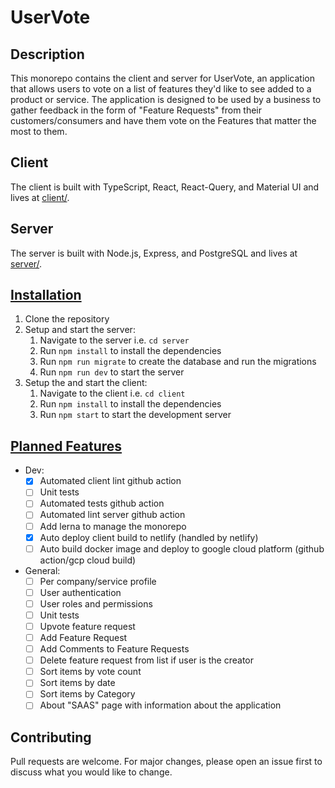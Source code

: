 # UserVote

## Description

This monorepo contains the client and server for UserVote, an application that allows users to vote on a list of features they'd like to see added to a product or service. The application is designed to be used by a business to gather feedback in the form of "Feature Requests" from their customers/consumers and have them vote on the Features that matter the most to them.

## Client

The client is built with TypeScript, React, React-Query, and Material UI and lives at [client/](/client).

## Server

The server is built with Node.js, Express, and PostgreSQL and lives at [server/](/server).

## [Installation](#installation)

1. Clone the repository
1. Setup and start the server:
   1. Navigate to the server i.e. `cd server`
   1. Run `npm install` to install the dependencies
   1. Run `npm run migrate` to create the database and run the migrations
   1. Run `npm run dev` to start the server
1. Setup the and start the client:
   1. Navigate to the client i.e. `cd client`
   1. Run `npm install` to install the dependencies
   1. Run `npm start` to start the development server

## [Planned Features](#planned-features)

- Dev:
  - [x] Automated client lint github action
  - [ ] Unit tests
  - [ ] Automated tests github action
  - [ ] Automated lint server github action
  - [ ] Add lerna to manage the monorepo
  - [x] Auto deploy client build to netlify (handled by netlify)
  - [ ] Auto build docker image and deploy to google cloud platform (github action/gcp cloud build)
- General:
  - [ ] Per company/service profile
  - [ ] User authentication
  - [ ] User roles and permissions
  - [ ] Unit tests
  - [ ] Upvote feature request
  - [ ] Add Feature Request
  - [ ] Add Comments to Feature Requests
  - [ ] Delete feature request from list if user is the creator
  - [ ] Sort items by vote count
  - [ ] Sort items by date
  - [ ] Sort items by Category
  - [ ] About "SAAS" page with information about the application

## Contributing

Pull requests are welcome. For major changes, please open an issue first to discuss what you would like to change.
